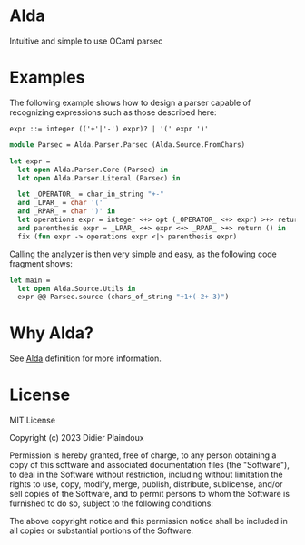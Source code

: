 # Alda

Intuitive and simple to use OCaml parsec 

# Examples

The following example shows how to design a parser capable of recognizing 
expressions such as those described here:

```
expr ::= integer (('+'|'-') expr)? | '(' expr ')'
```

```ocaml
module Parsec = Alda.Parser.Parsec (Alda.Source.FromChars)

let expr =
  let open Alda.Parser.Core (Parsec) in
  let open Alda.Parser.Literal (Parsec) in

  let _OPERATOR_ = char_in_string "+-"
  and _LPAR_ = char '('
  and _RPAR_ = char ')' in
  let operations expr = integer <+> opt (_OPERATOR_ <+> expr) >+> return ()
  and parenthesis expr = _LPAR_ <+> expr <+> _RPAR_ >+> return () in
  fix (fun expr -> operations expr <|> parenthesis expr)
```

Calling the analyzer is then very simple and easy, as the following code fragment shows:

```ocaml
let main = 
  let open Alda.Source.Utils in
  expr @@ Parsec.source (chars_of_string "+1+(-2+-3)")  
```

# Why Alda?

See [Alda](https://www.elfdict.com/wt/250048) definition for more information.

# License 

MIT License

Copyright (c) 2023 Didier Plaindoux

Permission is hereby granted, free of charge, to any person obtaining a copy
of this software and associated documentation files (the "Software"), to deal
in the Software without restriction, including without limitation the rights
to use, copy, modify, merge, publish, distribute, sublicense, and/or sell
copies of the Software, and to permit persons to whom the Software is
furnished to do so, subject to the following conditions:

The above copyright notice and this permission notice shall be included in all
copies or substantial portions of the Software.